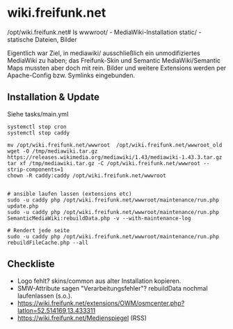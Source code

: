 # wiki.freifunk.net

/opt/wiki.freifunk.net# ls
wwwroot/                       - MediaWiki-Installation
static/                        - statische Dateien, Bilder

Eigentlich war Ziel, in mediawiki/ ausschließlich ein unmodifiziertes MediaWiki
zu haben; das Freifunk-Skin und Semantic MediaWiki/Semantic Maps mussten aber
doch mit rein. Bilder und weitere Extensions werden per Apache-Config bzw. Symlinks
eingebunden.


## Installation & Update


Siehe tasks/main.yml

```
systemctl stop cron
systemctl stop caddy

mv /opt/wiki.freifunk.net/wwwroot  /opt/wiki.freifunk.net/wwwroot_old
wget -O /tmp/mediawiki.tar.gz https://releases.wikimedia.org/mediawiki/1.43/mediawiki-1.43.3.tar.gz
tar xf /tmp/mediawiki.tar.gz -C /opt/wiki.freifunk.net/wwwroot --strip-components=1
chown -R caddy:caddy /opt/wiki.freifunk.net/wwwroot


# ansible laufen lassen (extensions etc)
sudo -u caddy php /opt/wiki.freifunk.net/wwwroot/maintenance/run.php update.php
sudo -u caddy php /opt/wiki.freifunk.net/wwwroot/maintenance/run.php SemanticMediaWiki:rebuildData.php -v --with-maintenance-log

# Rendert jede seite
sudo -u caddy php /opt/wiki.freifunk.net/wwwroot/maintenance/run.php rebuildFileCache.php --all

```

## Checkliste


* Logo fehlt? skins/common aus alter Installation kopieren.
* SMW-Attribute sagen "Verarbeitungsfehler"? rebuildData nochmal laufenlassen (s.o.).
* https://wiki.freifunk.net/extensions/OWM/osmcenter.php?latlon=52.514169,13.433311
* https://wiki.freifunk.net/Medienspiegel (RSS)
